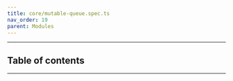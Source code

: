 ```yaml
---
title: core/mutable-queue.spec.ts
nav_order: 19
parent: Modules
---
```


---

<h2 class="text-delta">Table of contents</h2>

---

